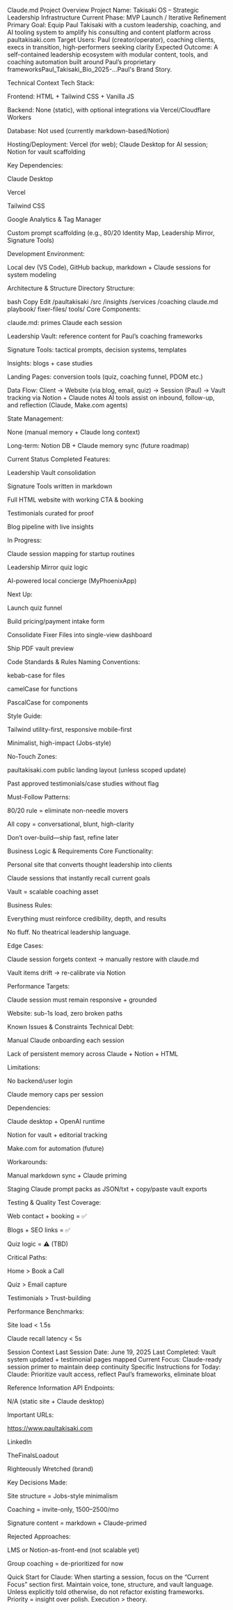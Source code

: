 Claude.md
Project Overview
Project Name: Takisaki OS – Strategic Leadership Infrastructure
Current Phase: MVP Launch / Iterative Refinement
Primary Goal: Equip Paul Takisaki with a custom leadership, coaching, and AI tooling system to amplify his consulting and content platform across paultakisaki.com
Target Users: Paul (creator/operator), coaching clients, execs in transition, high-performers seeking clarity
Expected Outcome: A self-contained leadership ecosystem with modular content, tools, and coaching automation built around Paul’s proprietary frameworksPaul_Takisaki_Bio_2025-…Paul's Brand Story.

Technical Context
Tech Stack:

Frontend: HTML + Tailwind CSS + Vanilla JS

Backend: None (static), with optional integrations via Vercel/Cloudflare Workers

Database: Not used (currently markdown-based/Notion)

Hosting/Deployment: Vercel (for web); Claude Desktop for AI session; Notion for vault scaffolding

Key Dependencies:

Claude Desktop

Vercel

Tailwind CSS

Google Analytics & Tag Manager

Custom prompt scaffolding (e.g., 80/20 Identity Map, Leadership Mirror, Signature Tools)

Development Environment:

Local dev (VS Code), GitHub backup, markdown + Claude sessions for system modeling

Architecture & Structure
Directory Structure:

bash
Copy
Edit
/paultakisaki
/src
/insights
/services
/coaching
claude.md
playbook/
fixer-files/
tools/
Core Components:

claude.md: primes Claude each session

Leadership Vault: reference content for Paul’s coaching frameworks

Signature Tools: tactical prompts, decision systems, templates

Insights: blogs + case studies

Landing Pages: conversion tools (quiz, coaching funnel, PDOM etc.)

Data Flow:
Client → Website (via blog, email, quiz) → Session (Paul) → Vault tracking via Notion + Claude notes
AI tools assist on inbound, follow-up, and reflection (Claude, Make.com agents)

State Management:

None (manual memory + Claude long context)

Long-term: Notion DB + Claude memory sync (future roadmap)

Current Status
Completed Features:

Leadership Vault consolidation

Signature Tools written in markdown

Full HTML website with working CTA & booking

Testimonials curated for proof

Blog pipeline with live insights

In Progress:

Claude session mapping for startup routines

Leadership Mirror quiz logic

AI-powered local concierge (MyPhoenixApp)

Next Up:

Launch quiz funnel

Build pricing/payment intake form

Consolidate Fixer Files into single-view dashboard

Ship PDF vault preview

Code Standards & Rules
Naming Conventions:

kebab-case for files

camelCase for functions

PascalCase for components

Style Guide:

Tailwind utility-first, responsive mobile-first

Minimalist, high-impact (Jobs-style)

No-Touch Zones:

paultakisaki.com public landing layout (unless scoped update)

Past approved testimonials/case studies without flag

Must-Follow Patterns:

80/20 rule = eliminate non-needle movers

All copy = conversational, blunt, high-clarity

Don’t over-build—ship fast, refine later

Business Logic & Requirements
Core Functionality:

Personal site that converts thought leadership into clients

Claude sessions that instantly recall current goals

Vault = scalable coaching asset

Business Rules:

Everything must reinforce credibility, depth, and results

No fluff. No theatrical leadership language.

Edge Cases:

Claude session forgets context → manually restore with claude.md

Vault items drift → re-calibrate via Notion

Performance Targets:

Claude session must remain responsive + grounded

Website: sub-1s load, zero broken paths

Known Issues & Constraints
Technical Debt:

Manual Claude onboarding each session

Lack of persistent memory across Claude + Notion + HTML

Limitations:

No backend/user login

Claude memory caps per session

Dependencies:

Claude desktop + OpenAI runtime

Notion for vault + editorial tracking

Make.com for automation (future)

Workarounds:

Manual markdown sync + Claude priming

Staging Claude prompt packs as JSON/txt + copy/paste vault exports

Testing & Quality
Test Coverage:

Web contact + booking = ✅

Blogs + SEO links = ✅

Quiz logic = ⚠️ (TBD)

Critical Paths:

Home > Book a Call

Quiz > Email capture

Testimonials > Trust-building

Performance Benchmarks:

Site load < 1.5s

Claude recall latency < 5s

Session Context
Last Session Date: June 19, 2025
Last Completed: Vault system updated + testimonial pages mapped
Current Focus: Claude-ready session primer to maintain deep continuity
Specific Instructions for Today: Claude: Prioritize vault access, reflect Paul’s frameworks, eliminate bloat

Reference Information
API Endpoints:

N/A (static site + Claude desktop)

Important URLs:

https://www.paultakisaki.com

LinkedIn

TheFinalsLoadout

Righteously Wretched (brand)

Key Decisions Made:

Site structure = Jobs-style minimalism

Coaching = invite-only, $1500–$2500/mo

Signature content = markdown + Claude-primed

Rejected Approaches:

LMS or Notion-as-front-end (not scalable yet)

Group coaching = de-prioritized for now

Quick Start for Claude:
When starting a session, focus on the “Current Focus” section first.
Maintain voice, tone, structure, and vault language.
Unless explicitly told otherwise, do not refactor existing frameworks.
Priority = insight over polish. Execution > theory.

